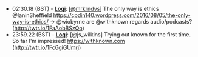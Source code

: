 * <a id="02:30.18">02:30.18 (BST)</a> - __[Loqi](https://github.com/Loqi)__: [<a href="https://twitter.com/mrkrndvs">@mrkrndvs</a>] The only way is ethics @IaninSheffield  https://cpdin140.wordpress.com/2016/08/05/the-only-way-is-ethics/ -> @wiobyrne are @withknown regards audio/podcasts? (http://twtr.io/1FaAobBSzQo)
* <a id="23:59.22">23:59.22 (BST)</a> - __[Loqi](https://github.com/Loqi)__: [@js_wilkins] Trying out known for the first time. So far I'm impressed!  https://withknown.com (http://twtr.io/1Fc6giGUmrj)
